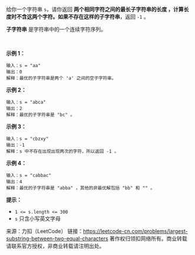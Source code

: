 给你一个字符串 ```s```，请你返回 **两个相同字符之间的最长子字符串的长度 ，计算长度时不含这两个字符。如果不存在这样的子字符串**，返回 ```-1``` 。

**子字符串** 是字符串中的一个连续字符序列。

 

**示例 1：**
```
输入：s = "aa"
输出：0
解释：最优的子字符串是两个 'a' 之间的空子字符串。
```
**示例 2：**
```
输入：s = "abca"
输出：2
解释：最优的子字符串是 "bc" 。
```
**示例 3：**
```
输入：s = "cbzxy"
输出：-1
解释：s 中不存在出现出现两次的字符，所以返回 -1 。
```
**示例 4：**
```
输入：s = "cabbac"
输出：4
解释：最优的子字符串是 "abba" ，其他的非最优解包括 "bb" 和 "" 。
```

**提示：**

* ```1 <= s.length <= 300```
* ```s``` 只含小写英文字母

来源：力扣（LeetCode）
链接：https://leetcode-cn.com/problems/largest-substring-between-two-equal-characters
著作权归领扣网络所有。商业转载请联系官方授权，非商业转载请注明出处。

